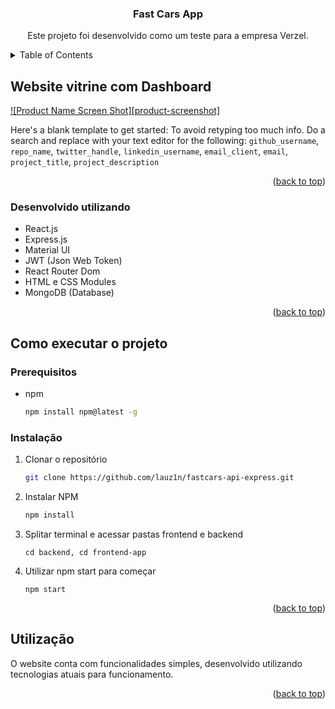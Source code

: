 

<h3 align="center">Fast Cars App</h3>

  <p align="center">
    Este projeto foi desenvolvido como um teste para a empresa Verzel.



<!-- TABLE OF CONTENTS -->
<details>
  <summary>Table of Contents</summary>
  <ol>
    <li>
      <a href="#about-the-project">About The Project</a>
      <ul>
        <li><a href="#built-with">Built With</a></li>
      </ul>
    </li>
    <li>
      <a href="#getting-started">Getting Started</a>
      <ul>
        <li><a href="#prerequisites">Prerequisites</a></li>
        <li><a href="#installation">Installation</a></li>
      </ul>
    </li>
    <li><a href="#usage">Usage</a></li>
    <li><a href="#roadmap">Roadmap</a></li>
    <li><a href="#contributing">Contributing</a></li>
    <li><a href="#license">License</a></li>
    <li><a href="#contact">Contact</a></li>
    <li><a href="#acknowledgments">Acknowledgments</a></li>
  </ol>
</details>



<!-- ABOUT THE PROJECT -->
## Website vitrine com Dashboard

[![Product Name Screen Shot][product-screenshot]](https://example.com)

Here's a blank template to get started: To avoid retyping too much info. Do a search and replace with your text editor for the following: `github_username`, `repo_name`, `twitter_handle`, `linkedin_username`, `email_client`, `email`, `project_title`, `project_description`

<p align="right">(<a href="#readme-top">back to top</a>)</p>



### Desenvolvido utilizando

* React.js
* Express.js
* Material UI
* JWT (Json Web Token)
* React Router Dom
* HTML e CSS Modules
* MongoDB (Database)
<p align="right">(<a href="#readme-top">back to top</a>)</p>



<!-- GETTING STARTED -->
## Como executar o projeto

### Prerequisitos

* npm
  ```sh
  npm install npm@latest -g
  ```

### Instalação

1. Clonar o repositório
   ```sh
   git clone https://github.com/lauz1n/fastcars-api-express.git
   ```
2. Instalar NPM
   ```sh
   npm install
   ```
3. Splitar terminal e acessar pastas frontend e backend
   ```
   cd backend, cd frontend-app
   ```
4. Utilizar npm start para começar
   ```
   npm start 
   ```

<p align="right">(<a href="#readme-top">back to top</a>)</p>



<!-- USAGE EXAMPLES -->
## Utilização

O website conta com funcionalidades simples, desenvolvido utilizando tecnologias atuais para funcionamento.


<p align="right">(<a href="#readme-top">back to top</a>)</p>



